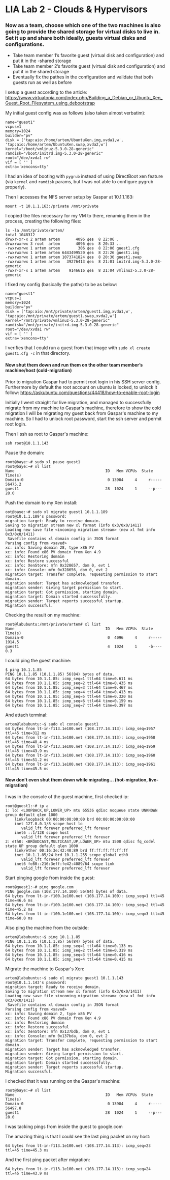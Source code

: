 # LIA Lab 2 - Clouds & Hypervisors



### Now as a team, choose which one of the two machines is also going to provide the shared storage for virtual disks to live in. Set it up and share both ideally, guests virtual disks and configurations.

- Take team member 1’s favorite guest (virtual disk and configuration) and put it in the -shared storage
- Take team member 2’s favorite guest (virtual disk and configuration) and put it in the shared storage
- Eventually fix the pathes in the configuration and validate that both guests run as well as before

I setup a guest according to the article: 
https://www.virtuatopia.com/index.php/Building_a_Debian_or_Ubuntu_Xen_Guest_Root_Filesystem_using_debootstrap

My initial guest config was as follows (also taken almost verbatim):
```
name="guest1"
vcpus=1
memory=1024
builder="pv"
disk = ['tap:aio:/home/artem/UbuntuXen.img,xvda1,w', 'tap:aio:/home/artem/UbuntuXen.swap,xvda2,w']
kernel="/boot/vmlinuz-5.3.0-28-generic"
ramdisk="/boot/initrd.img-5.3.0-28-generic"
root="/dev/xvda1 rw"
vif = [ '' ]
extra='xencons=tty'
```

I had an idea of booting with `pygrub` instead of using DirectBoot xen feature (via `kernel` and `ramdisk` params, but I was not able to configure pygrub properly).



Then I accesses the NFS server setup by Gaspar at 10.1.1.163:

```
mount -t 10.1.1.163:/private /mnt/private
```



I copied the files necessary for my VM to there, renaming them in the process, creating the following files:

```
ls -la /mnt/private/artem/
total 1048312
drwxr-xr-x 2 artem artem       4096 фев  8 22:06 .
drwxrwxrwx 3 root  artem       4096 фев  8 20:33 ..
-rwxrwxrwx 1 artem artem        306 фев  8 22:06 guest1.cfg
-rwxrwxrwx 1 artem artem 6443499520 фев  8 22:26 guest1.img
-rwxrwxrwx 1 artem artem 1073741824 фев  8 20:36 guest1.swap
-rwxrwxrwx 1 artem artem   39276413 фев  8 21:01 initrd.img-5.3.0-28-generic
-rwxr-xr-x 1 artem artem    9146616 фев  8 21:04 vmlinuz-5.3.0-28-generic
```



I fixed my config (basically the paths) to be as below:

```
name="guest1"
vcpus=1
memory=1024
builder="pv"
disk = ['tap:aio:/mnt/private/artem/guest1.img,xvda1,w', 'tap:aio:/mnt/private/artem/guest1.swap,xvda2,w']
kernel="/mnt/private/vmlinuz-5.3.0-28-generic"
ramdisk="/mnt/private/initrd.img-5.3.0-28-generic"
root="/dev/xvda1 rw"
vif = [ '' ]
extra='xencons=tty'
```

I verifies that I could run a guest from that image with `sudo xl create guest1.cfg -c` in that directory.



#### Now shut them down and run them on the other team member’s machine/host (cold-migration)

Prior to migration Gaspar had to permit root login in his SSH server config. Furthermore by default the root account on ubuntu is locked, to unlock it follow: https://askubuntu.com/questions/44418/how-to-enable-root-login

Initially I went straight for live migration, and managed to successfully migrate from my machine to Gaspar's machine, therefore to show the cold migration I will be migrating my guest back from Gaspar's machine to my machine. So I had to unlock root password, start the ssh server and permit root login.

Then I ssh as root to Gaspar's machine:

```
ssh root@10.1.1.143
```

 

Pause the domain:

```
root@baye:~# sudo xl pause guest1
root@baye:~# xl list
Name                                        ID   Mem VCPUs	State	Time(s)
Domain-0                                     0 13984     4     r-----   56475.2
guest1                                      28  1024     1     --p---      28.0
```



Push the domain to my Xen install:

```
oot@baye:~# sudo xl migrate guest1 10.1.1.189
root@10.1.1.189's password: 
migration target: Ready to receive domain.
Saving to migration stream new xl format (info 0x3/0x0/1411)
Loading new save file <incoming migration stream> (new xl fmt info 0x3/0x0/1411)
 Savefile contains xl domain config in JSON format
Parsing config from <saved>
xc: info: Saving domain 28, type x86 PV
xc: info: Found x86 PV domain from Xen 4.9
xc: info: Restoring domain
xc: info: Restore successful
xc: info: XenStore: mfn 0x328657, dom 0, evt 1
xc: info: Console: mfn 0x328656, dom 0, evt 2
migration target: Transfer complete, requesting permission to start domain.
migration sender: Target has acknowledged transfer.
migration sender: Giving target permission to start.
migration target: Got permission, starting domain.
migration target: Domain started successsfully.
migration sender: Target reports successful startup.
Migration successful.
```

Checking the result on my machine:

```
root@labubuntu:/mnt/private/artem# xl list
Name                                        ID   Mem VCPUs	State	Time(s)
Domain-0                                     0  4096     4     r-----    1914.5
guest1                                       4  1024     1     -b----       0.3
```

I could ping the guest machine:

```
$ ping 10.1.1.85
PING 10.1.1.85 (10.1.1.85) 56(84) bytes of data.
64 bytes from 10.1.1.85: icmp_seq=1 ttl=64 time=0.611 ms
64 bytes from 10.1.1.85: icmp_seq=2 ttl=64 time=0.435 ms
64 bytes from 10.1.1.85: icmp_seq=3 ttl=64 time=0.467 ms
64 bytes from 10.1.1.85: icmp_seq=4 ttl=64 time=0.413 ms
64 bytes from 10.1.1.85: icmp_seq=5 ttl=64 time=0.320 ms
64 bytes from 10.1.1.85: icmp_seq=6 ttl=64 time=0.159 ms
64 bytes from 10.1.1.85: icmp_seq=7 ttl=64 time=0.397 ms
```

And attach terminal:

```
artem@labubuntu:~$ sudo xl console guest1
64 bytes from lt-in-f113.1e100.net (108.177.14.113): icmp_seq=1957 ttl=45 time=312 ms
64 bytes from lt-in-f113.1e100.net (108.177.14.113): icmp_seq=1958 ttl=45 time=48.4 ms
64 bytes from lt-in-f113.1e100.net (108.177.14.113): icmp_seq=1959 ttl=45 time=43.9 ms
64 bytes from lt-in-f113.1e100.net (108.177.14.113): icmp_seq=1960 ttl=45 time=51.2 ms
64 bytes from lt-in-f113.1e100.net (108.177.14.113): icmp_seq=1961 ttl=45 time=45.5 ms
```



#### Now don’t even shut them down while migrating... (hot-migration, live-migration) 

I was in the console of the guest machine, first checked ip:

```
root@guest1:~# ip a
1: lo: <LOOPBACK,UP,LOWER_UP> mtu 65536 qdisc noqueue state UNKNOWN group default qlen 1000
    link/loopback 00:00:00:00:00:00 brd 00:00:00:00:00:00
    inet 127.0.0.1/8 scope host lo
       valid_lft forever preferred_lft forever
    inet6 ::1/128 scope host 
       valid_lft forever preferred_lft forever
2: eth0: <BROADCAST,MULTICAST,UP,LOWER_UP> mtu 1500 qdisc fq_codel state UP group default qlen 1000
    link/ether 00:16:3e:42:40:89 brd ff:ff:ff:ff:ff:ff
    inet 10.1.1.85/24 brd 10.1.1.255 scope global eth0
       valid_lft forever preferred_lft forever
    inet6 fe80::216:3eff:fe42:4089/64 scope link 
       valid_lft forever preferred_lft forever
```



Start pinging google from inside the guest:

```
root@guest1:~# ping google.com
PING google.com (108.177.14.100) 56(84) bytes of data.
64 bytes from lt-in-f100.1e100.net (108.177.14.100): icmp_seq=1 ttl=45 time=46.6 ms
64 bytes from lt-in-f100.1e100.net (108.177.14.100): icmp_seq=2 ttl=45 time=45.2 ms
64 bytes from lt-in-f100.1e100.net (108.177.14.100): icmp_seq=3 ttl=45 time=60.0 ms
```



Also ping the machine from the outside:

```
artem@labubuntu:~$ ping 10.1.1.85
PING 10.1.1.85 (10.1.1.85) 56(84) bytes of data.
64 bytes from 10.1.1.85: icmp_seq=1 ttl=64 time=0.133 ms
64 bytes from 10.1.1.85: icmp_seq=2 ttl=64 time=0.319 ms
64 bytes from 10.1.1.85: icmp_seq=3 ttl=64 time=0.416 ms
64 bytes from 10.1.1.85: icmp_seq=4 ttl=64 time=0.415 ms

```





Migrate the machine to Gaspar's Xen:

```
artem@labubuntu:~$ sudo xl migrate guest1 10.1.1.143
root@10.1.1.143's password: 
migration target: Ready to receive domain.
Saving to migration stream new xl format (info 0x3/0x0/1411)
Loading new save file <incoming migration stream> (new xl fmt info 0x3/0x0/1411)
 Savefile contains xl domain config in JSON format
Parsing config from <saved>
xc: info: Saving domain 2, type x86 PV
xc: info: Found x86 PV domain from Xen 4.9
xc: info: Restoring domain
xc: info: Restore successful
xc: info: XenStore: mfn 0x137bdb, dom 0, evt 1
xc: info: Console: mfn 0x137bda, dom 0, evt 2
migration target: Transfer complete, requesting permission to start domain.
migration sender: Target has acknowledged transfer.
migration sender: Giving target permission to start.
migration target: Got permission, starting domain.
migration target: Domain started successsfully.
migration sender: Target reports successful startup.
Migration successful.
```



I checked that it was running on the Gaspar's machine:

```
root@baye:~# xl list
Name                                        ID   Mem VCPUs	State	Time(s)
Domain-0                                     0 13984     4     r-----   56497.8
guest1                                      28  1024     1     --p---      28.0
```



I was tacking pings from inside the guest to google.com

The amazing thing is that I could see the last ping packet on my host:

```
64 bytes from lt-in-f113.1e100.net (108.177.14.113): icmp_seq=23 ttl=45 time=45.3 ms
```



And the first ping packet after migration:

```
64 bytes from lt-in-f113.1e100.net (108.177.14.113): icmp_seq=24 ttl=45 time=43.9 ms
```



